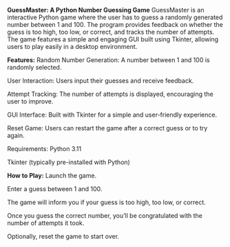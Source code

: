 **GuessMaster: A Python Number Guessing Game**
GuessMaster is an interactive Python game where the user has to guess a randomly generated number between 1 and 100. The program provides feedback on whether the guess is too high, too low, or correct, and tracks the number of attempts. The game features a simple and engaging GUI built using Tkinter, allowing users to play easily in a desktop environment.

**Features:**
Random Number Generation: A number between 1 and 100 is randomly selected.

User Interaction: Users input their guesses and receive feedback.

Attempt Tracking: The number of attempts is displayed, encouraging the user to improve.

GUI Interface: Built with Tkinter for a simple and user-friendly experience.

Reset Game: Users can restart the game after a correct guess or to try again.

Requirements:
Python 3.11

Tkinter (typically pre-installed with Python)

**How to Play:**
Launch the game.

Enter a guess between 1 and 100.

The game will inform you if your guess is too high, too low, or correct.

Once you guess the correct number, you’ll be congratulated with the number of attempts it took.

Optionally, reset the game to start over.
